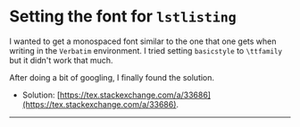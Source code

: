 # Setting the font for `lstlisting`

I wanted to get a monospaced font similar to the one that one gets when writing in the `Verbatim` environment. I tried setting `basicstyle` to `\ttfamily` but it didn't work that much.

After doing a bit of googling, I finally found the solution.

* Solution: [https://tex.stackexchange.com/a/33686](https://tex.stackexchange.com/a/33686).


---
